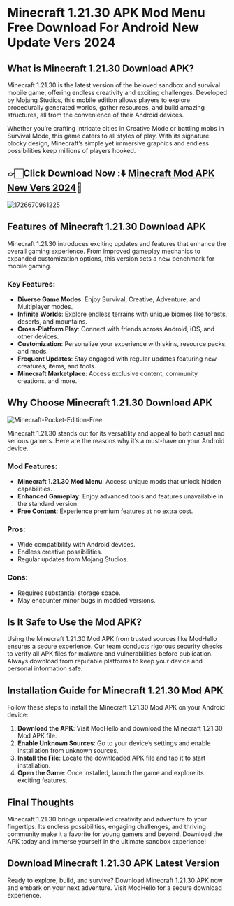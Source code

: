 # Minecraft 1.21.30 APK Mod Menu Free Download For Android New Update Vers 2024

## What is Minecraft 1.21.30 Download APK?
Minecraft 1.21.30 is the latest version of the beloved sandbox and survival mobile game, offering endless creativity and exciting challenges. Developed by Mojang Studios, this mobile edition allows players to explore procedurally generated worlds, gather resources, and build amazing structures, all from the convenience of their Android devices.

Whether you’re crafting intricate cities in Creative Mode or battling mobs in Survival Mode, this game caters to all styles of play. With its signature blocky design, Minecraft’s simple yet immersive graphics and endless possibilities keep millions of players hooked.

## 👉🏻Click Download Now :⬇️ [Minecraft Mod APK New Vers 2024](https://modhello.com/minecraft-12130/)📲
![1726670961225](https://github.com/user-attachments/assets/9a7661fb-6f07-4cdd-93d8-592e6df2c175)


## Features of Minecraft 1.21.30 Download APK
Minecraft 1.21.30 introduces exciting updates and features that enhance the overall gaming experience. From improved gameplay mechanics to expanded customization options, this version sets a new benchmark for mobile gaming.

### Key Features:
- **Diverse Game Modes**: Enjoy Survival, Creative, Adventure, and Multiplayer modes.
- **Infinite Worlds**: Explore endless terrains with unique biomes like forests, deserts, and mountains.
- **Cross-Platform Play**: Connect with friends across Android, iOS, and other devices.
- **Customization**: Personalize your experience with skins, resource packs, and mods.
- **Frequent Updates**: Stay engaged with regular updates featuring new creatures, items, and tools.
- **Minecraft Marketplace**: Access exclusive content, community creations, and more.


## Why Choose Minecraft 1.21.30 Download APK

![Minecraft-Pocket-Edition-Free](https://github.com/user-attachments/assets/4dbd5b3f-d617-491b-a09c-300ad58771c2)


Minecraft 1.21.30 stands out for its versatility and appeal to both casual and serious gamers. Here are the reasons why it’s a must-have on your Android device.

### Mod Features:
- **Minecraft 1.21.30 Mod Menu**: Access unique mods that unlock hidden capabilities.
- **Enhanced Gameplay**: Enjoy advanced tools and features unavailable in the standard version.
- **Free Content**: Experience premium features at no extra cost.

### Pros:
- Wide compatibility with Android devices.
- Endless creative possibilities.
- Regular updates from Mojang Studios.

### Cons:
- Requires substantial storage space.
- May encounter minor bugs in modded versions.


## Is It Safe to Use the Mod APK?
Using the Minecraft 1.21.30 Mod APK from trusted sources like ModHello ensures a secure experience. Our team conducts rigorous security checks to verify all APK files for malware and vulnerabilities before publication. Always download from reputable platforms to keep your device and personal information safe.


## Installation Guide for Minecraft 1.21.30 Mod APK
Follow these steps to install the Minecraft 1.21.30 Mod APK on your Android device:

1. **Download the APK**: Visit ModHello and download the Minecraft 1.21.30 Mod APK file.
2. **Enable Unknown Sources**: Go to your device’s settings and enable installation from unknown sources.
3. **Install the File**: Locate the downloaded APK file and tap it to start installation.
4. **Open the Game**: Once installed, launch the game and explore its exciting features.


## Final Thoughts
Minecraft 1.21.30 brings unparalleled creativity and adventure to your fingertips. Its endless possibilities, engaging challenges, and thriving community make it a favorite for young gamers and beyond. Download the APK today and immerse yourself in the ultimate sandbox experience!
## Download Minecraft 1.21.30 APK Latest Version

Ready to explore, build, and survive? Download Minecraft 1.21.30 APK now and embark on your next adventure. Visit ModHello for a secure download experience.

